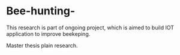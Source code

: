 # Bee-hunting-
This research is part of ongoing project, which is aimed to build IOT application to improve beekeping.

Master thesis plain research.

